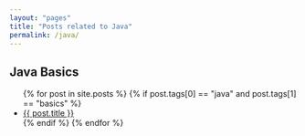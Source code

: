 ```yaml
---
layout: "pages"
title: "Posts related to Java"
permalink: /java/
---
```


## Java Basics
<ul>
  {% for post in site.posts %}
    {% if post.tags[0] == "java" and post.tags[1] == "basics" %}
    <li>
      <a href="{{ post.url }}">{{ post.title }}</a>
    </li>
    {% endif %}
  {% endfor %}
</ul>